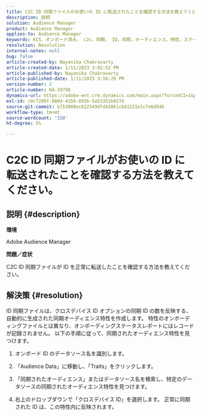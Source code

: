 ```yaml
---
title: C2C ID 同期ファイルがお使いの ID に転送されたことを確認する方法を教えてください。
description: 説明
solution: Audience Manager
product: Audience Manager
applies-to: Audience Manager
keywords: KCS，オンボード済み， c2c，同期， ID，同期，オーディエンス，特性，ステータス，レポート
resolution: Resolution
internal-notes: null
bug: false
article-created-by: Nayanika Chakravarty
article-created-date: 1/11/2023 3:02:52 PM
article-published-by: Nayanika Chakravarty
article-published-date: 1/11/2023 3:16:29 PM
version-number: 2
article-number: KA-19798
dynamics-url: https://adobe-ent.crm.dynamics.com/main.aspx?forceUCI=1&pagetype=entityrecord&etn=knowledgearticle&id=8e25c401-c191-ed11-aad1-6045bd006e5a
exl-id: c0c7208f-080d-4156-893b-5a53351b027d
source-git-commit: b753008ec622549dfd43861c641221e1c7e6d54b
workflow-type: tm+mt
source-wordcount: '158'
ht-degree: 5%

---
```


# C2C ID 同期ファイルがお使いの ID に転送されたことを確認する方法を教えてください。

## 説明 {#description}


<b>環境</b>

Adobe Audience Manager

<b>問題／症状</b>

C2C ID 同期ファイルが ID を正常に転送したことを確認する方法を教えてください。




## 解決策 {#resolution}


ID 同期ファイルは、クロスデバイス ID オプションの同期 ID の数を反映する、自動的に生成された同期オーディエンス特性を作成します。 特性のオンボーディングファイルとは異なり、オンボーディングステータスレポートにはレコードが記録されません。 以下の手順に従って、同期されたオーディエンス特性を見つけます。

1) オンボード ID のデータソース名を識別します。

2) 「Audience Data」に移動し、「Traits」をクリックします。

3) 「同期されたオーディエンス」またはデータソース名を検索し、特定のデータソースの同期されたオーディエンス特性を見つけます。

4) 右上のドロップダウンで「クロスデバイス ID」を選択します。 正常に同期された ID は、この特性内に反映されます。
